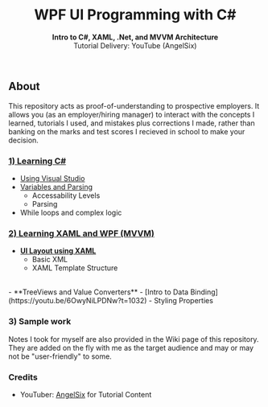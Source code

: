 <!-- <div align="center"><img src="app/src/main/res/mipmap-xhdpi/ic_launcher.png"></div> -->
<h1 align="center">WPF UI Programming with C#</h1>
<p align="center"><strong>Intro to C#, XAML, .Net, and MVVM Architecture</strong>
<br>Tutorial Delivery: YouTube (AngelSix)</p>
<br/>

<!-- <div align="center"><img src="demo.gif"></img></div> -->
## About
This repository acts as proof-of-understanding to prospective employers. It allows you (as an employer/hiring manager) to interact with the concepts I learned, tutorials I used, and mistakes plus corrections I made, rather than banking on the marks and test scores I recieved in school to make your decision.

### [1) Learning C#](https://www.youtube.com/playlist?list=PLrW43fNmjaQXhWOKalftye87ObZA-xNIJ)

- [Using Visual Studio](https://www.youtube.com/watch?v=STw363BHviY&list=PLrW43fNmjaQXhWOKalftye87ObZA-xNIJ&index=2&t=0s)
- [Variables and Parsing](https://www.youtube.com/watch?v=HbhdHRzpkXg&list=PLrW43fNmjaQXhWOKalftye87ObZA-xNIJ&index=2)
  - Accessability Levels
  - Parsing
- While loops and complex logic

### [2) Learning XAML and WPF (MVVM)](https://www.youtube.com/playlist?list=PLrW43fNmjaQVYF4zgsD0oL9Iv6u23PI6M)

- [**UI Layout using XAML**](https://github.com/glennlopez/WPFUI.LearningProject/tree/master/WpfBasics)
  - Basic XML
  - XAML Template Structure
</br>
- **TreeViews and Value Converters**
  - [Intro to Data Binding](https://youtu.be/6OwyNiLPDNw?t=1032)
  - Styling Properties

### 3) Sample work

Notes I took for myself are also provided in the Wiki page of this repository. They are added on the fly with me as the target audience and may or may not be "user-friendly" to some.

### Credits

- YouTuber: <a href="https://www.youtube.com/channel/UCJ3AxeCHGPZkMi3kRfCuiHw" target="_blank">AngelSix</a> for Tutorial Content